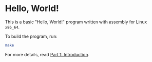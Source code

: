 # Hello, World!

This is a basic "Hello, World!" program written with assembly for Linux `x86_64`.

To build the program, run:

```bash
make
```

For more details, read [Part 1. Introduction](https://github.com/0xAX/asm/blob/master/content/asm_1.md).
